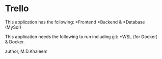 # Trello
This application has the following:
*Frontend
*Backend &
*Database (MySql)

This application needs the following to run including git:
*WSL (for Docker) & Docker.

author,
M.D.Khaleem
